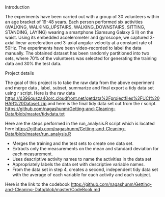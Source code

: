 Introduction

The experiments have been carried out with a group of 30 volunteers within an age bracket of 19-48 years. Each person performed six activities (WALKING, WALKING_UPSTAIRS, WALKING_DOWNSTAIRS, SITTING, STANDING, LAYING) wearing a smartphone (Samsung Galaxy S II) on the waist. Using its embedded accelerometer and gyroscope, we captured 3-axial linear acceleration and 3-axial angular velocity at a constant rate of 50Hz. The experiments have been video-recorded to label the data manually. The obtained dataset has been randomly partitioned into two sets, where 70% of the volunteers was selected for generating the training data and 30% the test data. 

Project details

The goal of this project is to take the raw data from the above experiment and merge data , label, subset, summarize and final export a tidy data set using r script. 
Here is the raw data
https://d396qusza40orc.cloudfront.net/getdata%2Fprojectfiles%2FUCI%20HAR%20Dataset.zip 
and here is the final tidy data set out from the r script.
https://github.com/nagashunm/Getting-and-Cleaning-Data/blob/master/tidydata.txt

Here are the steps performed in the run_analysis.R script which is located here
https://github.com/nagashunm/Getting-and-Cleaning-Data/blob/master/run_analysis.R

- Merges the training and the test sets to create one data set.
- Extracts only the measurements on the mean and standard deviation for each measurement. 
- Uses descriptive activity names to name the activities in the data set
- Appropriately labels the data set with descriptive variable names. 
- From the data set in step 4, creates a second, independent tidy data set with the average of each variable for each activity and each subject.

Here is the link to the codebook
https://github.com/nagashunm/Getting-and-Cleaning-Data/blob/master/CodeBook.md
